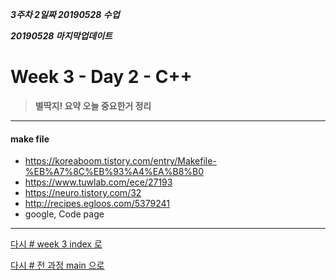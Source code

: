 ***3주차 2일짜 20190528 수업***

***20190528 마지막업데이트***

# Week 3 - Day 2 - C++

>**별딱지! 요약 오늘 중요한거 정리**
>>

---



#### make file
* https://koreaboom.tistory.com/entry/Makefile-%EB%A7%8C%EB%93%A4%EA%B8%B0
* https://www.tuwlab.com/ece/27193
* https://neuro.tistory.com/32
* http://recipes.egloos.com/5379241
* google, Code page






---
[다시 # week 3 index 로](../w03.md)

[다시 # 전 과정 main 으로](../../README.md)
